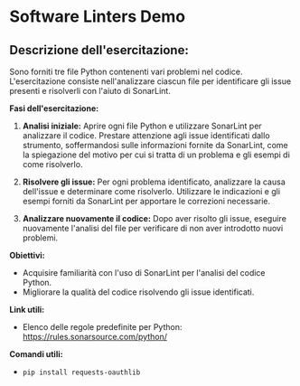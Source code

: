 # Software Linters Demo

## Descrizione dell'esercitazione:

Sono forniti tre file Python contenenti vari problemi nel codice.
L'esercitazione consiste nell'analizzare ciascun file per identificare gli issue presenti e risolverli con l'aiuto di SonarLint.

**Fasi dell'esercitazione:**
1. **Analisi iniziale:** Aprire ogni file Python e utilizzare SonarLint per analizzare il codice.
Prestare attenzione agli issue identificati dallo strumento, soffermandosi sulle informazioni fornite da SonarLint,
come la spiegazione del motivo per cui si tratta di un problema e gli esempi di come risolverlo.

2. **Risolvere gli issue:** Per ogni problema identificato, analizzare la causa dell'issue e determinare come risolverlo.
Utilizzare le indicazioni e gli esempi forniti da SonarLint per apportare le correzioni necessarie.

3. **Analizzare nuovamente il codice:** Dopo aver risolto gli issue, eseguire nuovamente l'analisi del file per verificare di non aver introdotto nuovi problemi.

**Obiettivi:**
- Acquisire familiarità con l'uso di SonarLint per l'analisi del codice Python.
- Migliorare la qualità del codice risolvendo gli issue identificati.

**Link utili:**
- Elenco delle regole predefinite per Python: https://rules.sonarsource.com/python/

**Comandi utili:**
- `pip install requests-oauthlib`
